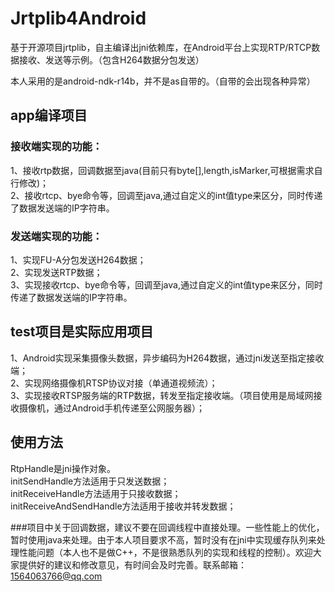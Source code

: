 # Jrtplib4Android
基于开源项目jrtplib，自主编译出jni依赖库，在Android平台上实现RTP/RTCP数据接收、发送等示例。（包含H264数据分包发送）

本人采用的是android-ndk-r14b，并不是as自带的。（自带的会出现各种异常）

## app编译项目
### 接收端实现的功能：
  1、接收rtp数据，回调数据至java(目前只有byte[],length,isMarker,可根据需求自行修改)；<br>
  2、接收rtcp、bye命令等，回调至java,通过自定义的int值type来区分，同时传递了数据发送端的IP字符串。
  
### 发送端实现的功能：
  1、实现FU-A分包发送H264数据；<br>
  2、实现发送RTP数据；<br>
  3、实现接收rtcp、bye命令等，回调至java,通过自定义的int值type来区分，同时传递了数据发送端的IP字符串。
  
## test项目是实际应用项目
  1、Android实现采集摄像头数据，异步编码为H264数据，通过jni发送至指定接收端；<br>
  2、实现网络摄像机RTSP协议对接（单通道视频流）；<br>
  3、实现接收RTSP服务端的RTP数据，转发至指定接收端。（项目使用是局域网接收摄像机，通过Android手机传递至公网服务器）；
  
## 使用方法
  RtpHandle是jni操作对象。<br>
    initSendHandle方法适用于只发送数据；<br>
    initReceiveHandle方法适用于只接收数据；<br>
    initReceiveAndSendHandle方法适用于接收并转发数据；
    
  ###项目中关于回调数据，建议不要在回调线程中直接处理。一些性能上的优化，暂时使用java来处理。由于本人项目要求不高，暂时没有在jni中实现缓存队列来处理性能问题（本人也不是做C++，不是很熟悉队列的实现和线程的控制）。欢迎大家提供好的建议和修改意见，有时间会及时完善。联系邮箱：1564063766@qq.com
